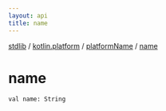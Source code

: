 ```yaml
---
layout: api
title: name
---
```

[stdlib](../../index.html) / [kotlin.platform](../index.html) / [platformName](index.html) / [name](name.html)

# name

```
val name: String
```

